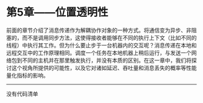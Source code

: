 # 第5章——位置透明性

前面的章节介绍了消息传递作为解耦协作对象的一种方式。将通信变为异步、非阻塞的，而不是调用同步方法，这使得接收者能够在不同的执行上下文（比如不同的线程）中执行其工作。但为什么要止步于一台机器内的交互呢？消息传递在本地和远程交互中的工作原理相同。调度一个任务在本地机器上稍后运行，与发送一个网络包到不同的主机并在那里触发执行，并没有本质的区别。在这一章中，我们将探讨这个视角所提供的可能性，以及它对诸如延迟、吞吐量和消息丢失的概率等性能量化指标的影响。

---

没有代码清单